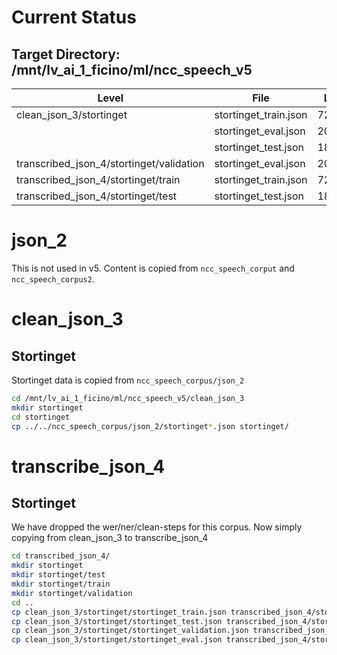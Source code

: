 
# Current Status
## Target Directory: /mnt/lv_ai_1_ficino/ml/ncc_speech_v5
| Level | File | Lines |
| ----- | ---- | ----- |
|     clean_json_3/stortinget | stortinget_train.json | 720870 |
|      | stortinget_eval.json | 2041 |
|      | stortinget_test.json | 1872 |
|         transcribed_json_4/stortinget/validation | stortinget_eval.json | 2041 |
|         transcribed_json_4/stortinget/train | stortinget_train.json | 720870 |
|         transcribed_json_4/stortinget/test | stortinget_test.json | 1872 |

# json_2
This is not used in v5. Content is copied from ```ncc_speech_corput``` and ```ncc_speech_corpus2```.

# clean_json_3
## Stortinget
Stortinget data is copied from ```ncc_speech_corpus/json_2```
```bash
cd /mnt/lv_ai_1_ficino/ml/ncc_speech_v5/clean_json_3
mkdir stortinget
cd stortinget
cp ../../ncc_speech_corpus/json_2/stortinget*.json stortinget/
```

# transcribe_json_4
## Stortinget
We have dropped the wer/ner/clean-steps for this corpus. Now simply copying from clean_json_3 to transcribe_json_4
```bash
cd transcribed_json_4/
mkdir stortinget
mkdir stortinget/test
mkdir stortinget/train
mkdir stortinget/validation
cd ..
cp clean_json_3/stortinget/stortinget_train.json transcribed_json_4/stortinget/train/
cp clean_json_3/stortinget/stortinget_test.json transcribed_json_4/stortinget/test/
cp clean_json_3/stortinget/stortinget_validation.json transcribed_json_4/stortinget/validation/
cp clean_json_3/stortinget/stortinget_eval.json transcribed_json_4/stortinget/validation/
```


